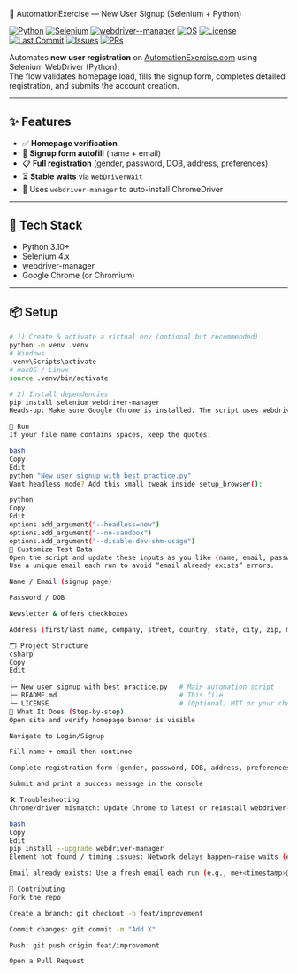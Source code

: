  🧪 AutomationExercise — New User Signup (Selenium + Python)

<!-- Replace YOUR-USERNAME/YOUR-REPO everywhere below -->
[![Python](https://img.shields.io/badge/Python-3.10%2B-blue?logo=python)](#)
[![Selenium](https://img.shields.io/badge/Selenium-4.x-43B02A?logo=selenium)](#)
[![webdriver--manager](https://img.shields.io/badge/webdriver--manager-Installed-informational)](#)
[![OS](https://img.shields.io/badge/OS-Windows%20%7C%20macOS%20%7C%20Linux-lightgrey)](#)
[![License](https://img.shields.io/badge/License-MIT-yellow.svg)](LICENSE)
[![Last Commit](https://img.shields.io/github/last-commit/YOUR-USERNAME/YOUR-REPO)](#)
[![Issues](https://img.shields.io/github/issues/YOUR-USERNAME/YOUR-REPO)](https://github.com/YOUR-USERNAME/YOUR-REPO/issues)
[![PRs](https://img.shields.io/github/issues-pr/YOUR-USERNAME/YOUR-REPO)](https://github.com/YOUR-USERNAME/YOUR-REPO/pulls)

Automates **new user registration** on [AutomationExercise.com](https://automationexercise.com) using Selenium WebDriver (Python).  
The flow validates homepage load, fills the signup form, completes detailed registration, and submits the account creation.

---

## ✨ Features

- ✅ **Homepage verification**
- 📝 **Signup form autofill** (name + email)
- 📋 **Full registration** (gender, password, DOB, address, preferences)
- ⏳ **Stable waits** via `WebDriverWait`
- 🧰 Uses `webdriver-manager` to auto-install ChromeDriver

---

## 🧱 Tech Stack

- Python 3.10+
- Selenium 4.x
- webdriver-manager
- Google Chrome (or Chromium)

---

## 📦 Setup

```bash
# 1) Create & activate a virtual env (optional but recommended)
python -m venv .venv
# Windows
.venv\Scripts\activate
# macOS / Linux
source .venv/bin/activate

# 2) Install dependencies
pip install selenium webdriver-manager
Heads-up: Make sure Google Chrome is installed. The script uses webdriver-manager to fetch the correct driver automatically.

🚀 Run
If your file name contains spaces, keep the quotes:

bash
Copy
Edit
python "New user signup with best practice.py"
Want headless mode? Add this small tweak inside setup_browser():

python
Copy
Edit
options.add_argument("--headless=new")
options.add_argument("--no-sandbox")
options.add_argument("--disable-dev-shm-usage")
🔧 Customize Test Data
Open the script and update these inputs as you like (name, email, password, DOB, address, etc.).
Use a unique email each run to avoid “email already exists” errors.

Name / Email (signup page)

Password / DOB

Newsletter & offers checkboxes

Address (first/last name, company, street, country, state, city, zip, mobile)

🗂️ Project Structure
csharp
Copy
Edit
.
├─ New user signup with best practice.py   # Main automation script
├─ README.md                               # This file
└─ LICENSE                                 # (Optional) MIT or your chosen license
🧪 What It Does (Step-by-step)
Open site and verify homepage banner is visible

Navigate to Login/Signup

Fill name + email then continue

Complete registration form (gender, password, DOB, address, preferences)

Submit and print a success message in the console

🛠 Troubleshooting
Chrome/driver mismatch: Update Chrome to latest or reinstall webdriver-manager cache:

bash
Copy
Edit
pip install --upgrade webdriver-manager
Element not found / timing issues: Network delays happen—raise waits (e.g., WebDriverWait(..., 20)).

Email already exists: Use a fresh email each run (e.g., me+<timestamp>@example.com if your provider supports aliases).

🤝 Contributing
Fork the repo

Create a branch: git checkout -b feat/improvement

Commit changes: git commit -m "Add X"

Push: git push origin feat/improvement

Open a Pull Request

